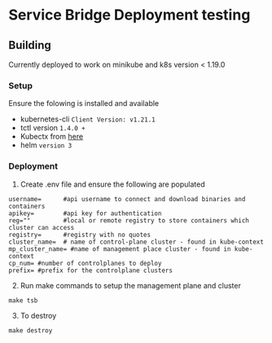 # Service Bridge Deployment testing
## Building
Currently deployed to work on minikube and k8s version < 1.19.0 
### Setup
Ensure the folowing is installed and available
- kubernetes-cli 
`Client Version: v1.21.1`
- tctl version
`1.4.0 +`
- Kubectx from [here](https://github.com/ahmetb/kubectx)
- helm 
`version 3`
### Deployment
1. Create .env file and ensure the following are populated
```
username=      #api username to connect and download binaries and containers
apikey=        #api key for authentication
reg=""         #local or remote registry to store containers which cluster can access 
registry=      #registry with no quotes
cluster_name=  # name of control-plane cluster - found in kube-context
mp_cluster_name= #name of management place cluster - found in kube-context
cp_num= #number of controlplanes to deploy
prefix= #prefix for the controlplane clusters
```
2. Run make commands to setup the management plane and cluster
```
make tsb
```
3. To destroy
```
make destroy
```
